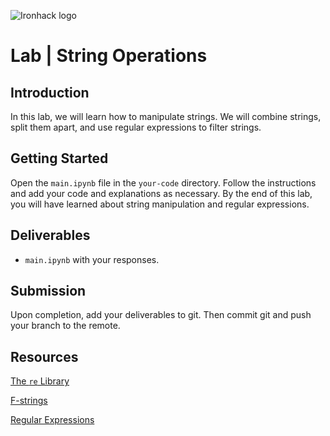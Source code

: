 ![Ironhack logo](https://i.imgur.com/1QgrNNw.png)

# Lab | String Operations


## Introduction

In this lab, we will learn how to manipulate strings. We will combine strings, split them apart, and use regular expressions to filter strings.

## Getting Started

Open the `main.ipynb` file in the `your-code` directory. Follow the instructions and add your code and explanations as necessary. By the end of this lab, you will have learned about string manipulation and regular expressions.

## Deliverables

- `main.ipynb` with your responses.

## Submission

Upon completion, add your deliverables to git. Then commit git and push your branch to the remote.

## Resources

[The `re` Library](https://docs.python.org/3/library/re.html)

[F-strings](https://www.python.org/dev/peps/pep-0498/)

[Regular Expressions](https://developers.google.com/edu/python/regular-expressions)

